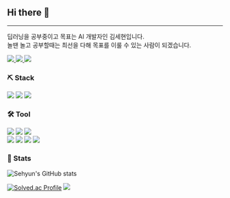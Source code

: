 ## Hi there 👋
---
딥러닝을 공부중이고 목표는 AI 개발자인 김세현입니다.  
놀땐 놀고 공부할때는 최선을 다해 목표를 이룰 수 있는 사람이 되겠습니다.
<p>
    <a href="https://velog.io/@aprkfrmrgua" target="_blank">
        <img src="https://img.shields.io/badge/Velog-20c997?style=flat-square&logo=Vimeo&logoColor=white"/>
    </a>
    <a href="mailto:aprkfrmrgua@gmail.com" target="_blank">
        <img src="https://img.shields.io/badge/Gmail-EA4335?style=flat-square&logo=Gmail&logoColor=white"/>
    </a>
    <a href="mailto:dnjfdid14@naver.com" target="_blank">
        <img src="https://img.shields.io/badge/Naver-32CD32?style=flat-square&logo=Naver&logoColor=white"/>
    </a>
<p\>
    <br/>
    <h3> ⛏️ Stack </h3>
<p>
<img src="https://img.shields.io/badge/C-007ACC?style=flat-square&logo=C&logoColor=white"/>
<img src="https://img.shields.io/badge/C++-00CC66?style=flat-square&logo=C++&logoColor=white"/>
<img src="https://img.shields.io/badge/Python-3399FF?style=flat-square&logo=Python&logoColor=white"/>
</p>
    <h3> 🛠️ Tool </h3>
<p>
<img src="https://img.shields.io/badge/VScode-007ACC?style=flat-square&logo=Visual Studio Code&logoColor=white"/>
<img src="https://img.shields.io/badge/Pycharm-00CC66?style=flat-square&logo=PyCharm&logoColor=white"/>
<img src="https://img.shields.io/badge/Xcode-3399FF?style=flat-square&logo=Xcode&logoColor=white"/>
    <br/>
<img src="https://img.shields.io/badge/Git-FF6666?style=flat-square&logo=Git&logoColor=white"/>
<img src="https://img.shields.io/badge/GitKraken-179287?style=flat-square&logo=GitKraken&logoColor=white"/>
<img src="https://img.shields.io/badge/Notion-E0E0E0?style=flat-square&logo=Notion&logoColor=black"/>
<img src="https://img.shields.io/badge/Slack-FF9999?style=flat-square&logo=Slack&logoColor=white"/>

</p>  
    <h3> 🔨 Stats</h3>
    
![Sehyun's GitHub stats](https://github-readme-stats.vercel.app/api?username=repairedserver&&show_icons=true&theme=dark)
    
[![Solved.ac Profile](http://mazassumnida.wtf/api/v2/generate_badge?boj=aprkfrmrgua1)](https://solved.ac/aprkfrmrgua1/)
</a>
<img src="http://mazandi.herokuapp.com/api?handle=aprkfrmrgua1&theme=dark"/>
